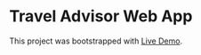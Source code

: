 # Travel Advisor Web App

This project was bootstrapped with [Live Demo](https://travel-advisor-jo.netlify.app/).
